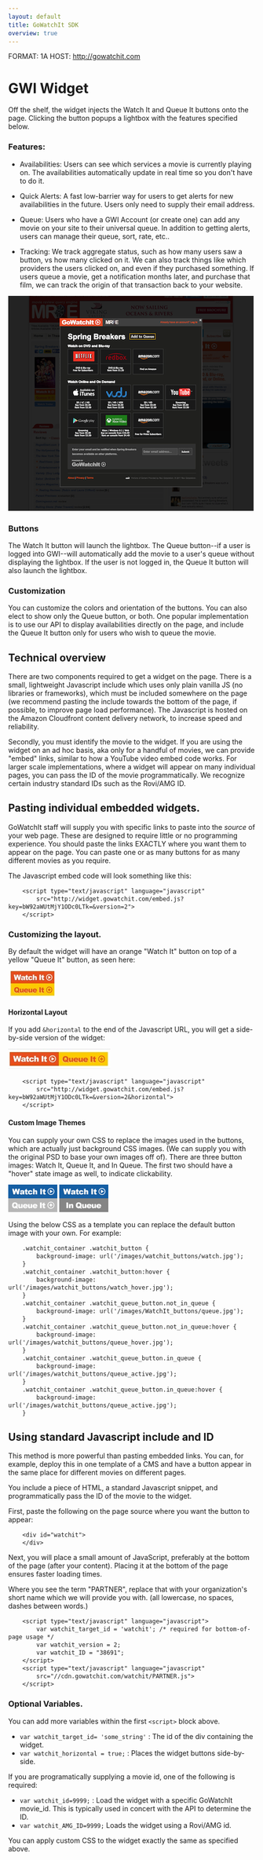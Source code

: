 ```yaml
---
layout: default
title: GoWatchIt SDK
overview: true
---
```


FORMAT: 1A
HOST: http://gowatchit.com

# GWI Widget
Off the shelf, the widget injects the Watch It and Queue It buttons onto the page. Clicking the button popups a lightbox with the features specified below. 


### Features:

* Availabilities: Users can see which services a movie is currently playing on. The availabilities automatically update in real time so you don't have to do it. 

* Quick Alerts: A fast low-barrier way for users to get alerts for new availabilities in the future. Users only need to supply their email address.

* Queue: Users who have a GWI Account (or create one) can add any movie on your site to their universal queue. In addition to getting alerts, users can manage their queue, sort, rate, etc.. 

* Tracking: We track aggregate status, such as how many users saw a button, vs how many clicked on it. We can also track things like which providers the users clicked on, and even if they purchased something. If users queue a movie, get a notification months later, and purchase that film, we can track the origin of that transaction back to your website. 


![example widget](screenshots/widgetOnSite.png)

### Buttons
The Watch It button will launch the lightbox. The Queue button--if a user is logged into GWI--will automatically add the movie to a user's queue without displaying the lightbox. If the user is not logged in, the Queue It button will also launch the lightbox. 

### Customization

You can customize the colors and orientation of the buttons. You can also elect to show only the Queue button, or both. One popular implementation is to use our API to display availabilities directly on the page, and include the Queue It button only for users who wish to queue the movie. 


## Technical overview
There are two components required to get a widget on the page. There is a small, lightweight Javascript include which uses only plain vanilla JS (no libraries or frameworks), which must be included somewhere on the page (we recommend pasting the include towards the bottom of the page, if possible, to improve page load performance). The Javascript is hosted on the Amazon Cloudfront content delivery network, to increase speed and reliability.  

Secondly, you must identify the movie to the widget. If you are using the widget on an ad hoc basis, aka only for a handful of movies, we can provide "embed" links, similar to how a YouTube video embed code works. For larger scale implementations, where a widget will appear on many individual pages, you can pass the ID of the movie programmatically. We recognize certain industry standard IDs such as the Rovi/AMG ID. 

## Pasting individual embedded widgets. 
GoWatchIt staff will supply you with specific links to paste into the *source* of your web page. These are designed to require little or no programming experience. You should paste the links EXACTLY where you want them to appear on the page. You can paste one or as many buttons for as many different movies as you require.

The Javascript embed code will look something like this:

```
    <script type="text/javascript" language="javascript" 
        src="http://widget.gowatchit.com/embed.js?key=bW92aWUtMjY1ODc0LTk=&version=2">
    </script>
```

### Customizing the layout. 
By default the widget will have an orange "Watch It" button on top of a yellow "Queue It" button, as seen here:

![regular button](/screenshots/regularstackedbutton.jpg)

#### Horizontal Layout
If you add `&horizontal` to the end of the Javascript URL, you will get a side-by-side version of the widget:

![horizontal button](/screenshots/horizontalbutton.jpg)


```
    <script type="text/javascript" language="javascript" 
        src="http://widget.gowatchit.com/embed.js?key=bW92aWUtMjY1ODc0LTk=&version=2&horizontal">
    </script>
```

#### Custom Image Themes

You can supply your own CSS to replace the images used in the buttons, which are actually just background CSS images. (We can supply you with the original PSD to base your own images off of). There are three button images: Watch It, Queue It, and In Queue. The first two should have a "hover" state image as well, to indicate clickability.

![Custom CSS button](/screenshots/CustomCSS.png) ![Custom CSS button in queue](/screenshots/CustomCSSinqueue.png)

Using the below CSS as a template you can replace the default button image with your own. For example: 


```
    .watchit_container .watchit_button {
        background-image: url('/images/watchit_buttons/watch.jpg'); 
    }
    .watchit_container .watchit_button:hover {
        background-image: url('/images/watchit_buttons/watch_hover.jpg'); 
    }
    .watchit_container .watchit_queue_button.not_in_queue { 
        background-image: url('/images/WatchIt_buttons/queue.jpg'); 
    }
    .watchit_container .watchit_queue_button.not_in_queue:hover { 
        background-image: url('/images/watchit_buttons/queue_hover.jpg'); 
    }
    .watchit_container .watchit_queue_button.in_queue {
        background-image: url('/images/watchit_buttons/queue_active.jpg');
    }
    .watchit_container .watchit_queue_button.in_queue:hover { 
        background-image: url('/images/watchit_buttons/queue_active.jpg');
    }
```



## Using standard Javascript include and ID

This method is more powerful than pasting embedded links. You can, for example, deploy this in one template of a CMS and have a button appear in the same place for different movies on different pages. 

You include a piece of HTML, a standard Javascript snippet, and programmatically pass the ID of the movie to the widget. 

First, paste the following on the page source where you want the button to appear:

```
    <div id="watchit">
    </div>
```

Next, you will place a small amount of JavaScript, preferably at the bottom of the page (after your content). Placing it at the bottom of the page ensures faster loading times.

Where you see the term "PARTNER", replace that with your organization's short name which we will provide you with. (all lowercase, no spaces, dashes between words.)

```
    <script type="text/javascript" language="javascript">
        var watchit_target_id = 'watchit'; /* required for bottom-of-page usage */ 
        var watchit_version = 2;
        var watchit_ID = "38691";
    </script>
    <script type="text/javascript" language="javascript" 
        src="//cdn.gowatchit.com/watchit/PARTNER.js"> 
    </script>
```
### Optional Variables. 
You can add more variables within the first `<script>` block above. 

* `var watchit_target_id= 'some_string'` : The id of the div containing the widget. 
* `var watchit_horizontal = true;` : Places the widget buttons side-by-side.

If you are programatically supplying a movie id, one of the following is required:

* `var watchit_id=9999;` : Load the widget with a specific GoWatchIt movie_id. This is typically used in concert with the API to determine the ID. 
* `var watchit_AMG_ID=9999;` Loads the widget using a Rovi/AMG id. 

You can apply custom CSS to the widget exactly the same as specified above. 
